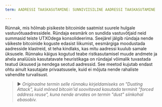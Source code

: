 ```yaml
---
term: AADRESSI TAASKASUTAMINE: SUNNIVIISILINE AADRESSI TAASKASUTAMINE

---
```

Rünnak, mis hõlmab pisikeste bitcoinide saatmist suurele hulgale vastuvõtuaadressidele. Ründaja eesmärk on sundida vastuvõtjaid neid summasid teiste UTXOdega konsolideerima. Seejärel jälgib ründaja nende väikeste bitcoinide koguste edasist liikumist, eesmärgiga moodustada aadresside klastreid, st teha kindlaks, kas mitu aadressi kuulub samale üksusele. Rünnaku käigus kogutud teabe ristkasutamisel muude andmete ja ahela analüüsis kasutatavate heuristikaga on ründajal võimalik tuvastada teatud üksused ja nendega seotud aadressid. See meetod kujutab endast ohtu ainult kasutajate privaatsusele, kuid ei mõjuta nende rahaliste vahendite turvalisust.

> ► *Originaalne termin selle rünnaku kirjeldamiseks on "Dusting Attack", kuid mõned bitcoin'id soovitavad kasutada terminit "forced address reuse", kuna nende arvates on termin "dust" siinkohal ebasobiv.*